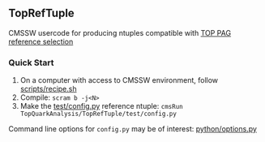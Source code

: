 ## TopRefTuple

CMSSW usercode for producing ntuples compatible with [TOP PAG reference selection](https://twiki.cern.ch/twiki/bin/viewauth/CMS/TWikiTopRefEventSel)

### Quick Start

1. On a computer with access to CMSSW environment, follow [scripts/recipe.sh](https://github.com/betchart/TopRefTuple/blob/master/scripts/recipe.sh)
2. Compile:
        ```scram b -j<N>```
3. Make the [test/config.py](https://github.com/betchart/TopRefTuple/blob/master/test/config.py) reference ntuple:
        ```cmsRun TopQuarkAnalysis/TopRefTuple/test/config.py```

Command line options for ```config.py``` may be of interest: [python/options.py](https://github.com/betchart/TopRefTuple/blob/master/python/options.py)
